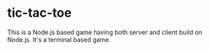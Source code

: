# tic-tac-toe
This is a Node.js based game having both server and client build on Node.js. It's a terminal based game.
